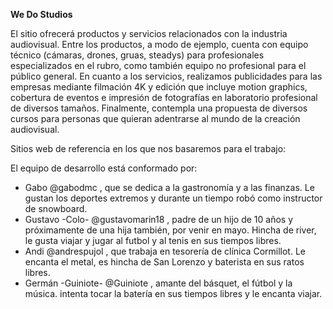 **We Do Studios**

El sitio ofrecerá productos y servicios relacionados con la industria audiovisual. Entre los productos, a modo de ejemplo, cuenta con equipo técnico (cámaras, drones, gruas, steadys) para profesionales especializados en el rubro, como también equipo no profesional para el público general. En cuanto a los servicios, realizamos publicidades para las empresas mediante filmación 4K y edición que incluye motion graphics, cobertura de eventos e impresión de fotografías en laboratorio profesional de diversos tamaños. Finalmente, contempla una propuesta de diversos cursos para personas que quieran adentrarse al mundo de la creación audiovisual.


Sitios web de referencia en los que nos basaremos para el trabajo:



El equipo de desarrollo está conformado por:
- Gabo @gabodmc , que se dedica a la gastronomía y a las finanzas. Le gustan los deportes extremos y durante un tiempo robó como instructor de snowboard.
- Gustavo -Colo- @gustavomarin18 , padre de un hijo de 10 años y próximamente de una hija también, por venir en mayo. Hincha de river, le gusta viajar y jugar al futbol y al tenis en sus tiempos libres.
- Andi @andrespujol , que trabaja en tesorería de clínica Cormillot. Le encanta el metal, es hincha de San Lorenzo y baterista en sus ratos libres.
- Germán -Guiniote- @Guiniote , amante del básquet, el fútbol y la música. intenta tocar la batería en sus tiempos libres y le encanta viajar.
